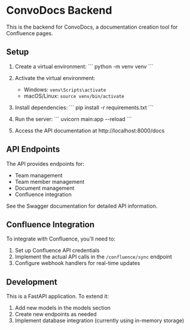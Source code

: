 # ConvoDocs Backend

This is the backend for ConvoDocs, a documentation creation tool for Confluence pages.

## Setup

1. Create a virtual environment:
   \`\`\`
   python -m venv venv
   \`\`\`

2. Activate the virtual environment:
   - Windows: `venv\Scripts\activate`
   - macOS/Linux: `source venv/bin/activate`

3. Install dependencies:
   \`\`\`
   pip install -r requirements.txt
   \`\`\`

4. Run the server:
   \`\`\`
   uvicorn main:app --reload
   \`\`\`

5. Access the API documentation at http://localhost:8000/docs

## API Endpoints

The API provides endpoints for:

- Team management
- Team member management
- Document management
- Confluence integration

See the Swagger documentation for detailed API information.

## Confluence Integration

To integrate with Confluence, you'll need to:

1. Set up Confluence API credentials
2. Implement the actual API calls in the `/confluence/sync` endpoint
3. Configure webhook handlers for real-time updates

## Development

This is a FastAPI application. To extend it:

1. Add new models in the models section
2. Create new endpoints as needed
3. Implement database integration (currently using in-memory storage)
